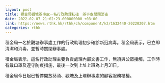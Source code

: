 ```yaml
---
layout: post
title: 積金局觀塘辦事處一名行政助理初確　辦事處關閉消毒
date: 2022-02-07 21:02:23.000000000 +08:00
link: https://news.rthk.hk/rthk/ch/component/k2/1632440-20220207.htm
categories: rthk
---
```


積金局一名於觀塘辦事處工作的行政助理初步確診新冠病毒。積金局表示，已立即清潔和消毒，並暫時關閉辦事處。

積金局表示，這名行政助理主要負責處理內部文書工作，無須與公眾接觸，工作時有戴口罩及遵守防疫措施，最後一次到上址上班為上月31日。

積金局今日起已暫停開放葵涌、觀塘及上環辦事處的顧客服務櫃檯。
